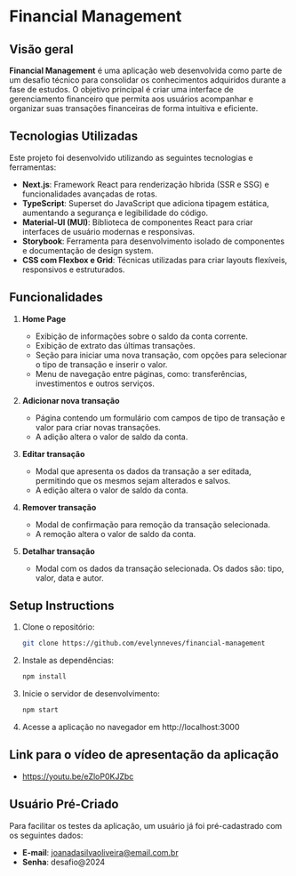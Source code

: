 # Financial Management

## Visão geral

**Financial Management** é uma aplicação web desenvolvida como parte de um desafio técnico para consolidar os conhecimentos adquiridos durante a fase de estudos. O objetivo principal é criar uma interface de gerenciamento financeiro que permita aos usuários acompanhar e organizar suas transações financeiras de forma intuitiva e eficiente.


## Tecnologias Utilizadas

Este projeto foi desenvolvido utilizando as seguintes tecnologias e ferramentas:

- **Next.js**: Framework React para renderização híbrida (SSR e SSG) e funcionalidades avançadas de rotas.  
- **TypeScript**: Superset do JavaScript que adiciona tipagem estática, aumentando a segurança e legibilidade do código.  
- **Material-UI (MUI)**: Biblioteca de componentes React para criar interfaces de usuário modernas e responsivas.  
- **Storybook**: Ferramenta para desenvolvimento isolado de componentes e documentação de design system.  
- **CSS com Flexbox e Grid**: Técnicas utilizadas para criar layouts flexíveis, responsivos e estruturados.  

## Funcionalidades

1. **Home Page**  
   - Exibição de informações sobre o saldo da conta corrente.
   - Exibição de extrato das últimas transações.
   - Seção para iniciar uma nova transação, com opções para selecionar o tipo de transação e inserir o valor. 
   - Menu de navegação entre páginas, como: transferências, investimentos e outros serviços.

2. **Adicionar nova transação**  
   - Página contendo um formulário com campos de tipo de transação e valor para criar novas transações.
   - A adição altera o valor de saldo da conta.

3. **Editar transação**  
   - Modal que apresenta os dados da transação a ser editada, permitindo que os mesmos sejam alterados e salvos.
   - A edição altera o valor de saldo da conta.

4. **Remover transação**  
   - Modal de confirmação para remoção da transação selecionada.
   - A remoção altera o valor de saldo da conta.

5. **Detalhar transação**  
   - Modal com os dados da transação selecionada. Os dados são: tipo, valor, data e autor.

## Setup Instructions

1. Clone o repositório:  
   ```bash
   git clone https://github.com/evelynneves/financial-management

2. Instale as dependências:  
   ```bash
   npm install

3. Inicie o servidor de desenvolvimento:  
   ```bash
   npm start

4. Acesse a aplicação no navegador em http://localhost:3000

## Link para o vídeo de apresentação da aplicação
   - https://youtu.be/eZloP0KJZbc

## Usuário Pré-Criado  

Para facilitar os testes da aplicação, um usuário já foi pré-cadastrado com os seguintes dados:  

- **E-mail**: joanadasilvaoliveira@email.com.br  
- **Senha**: desafio@2024  
